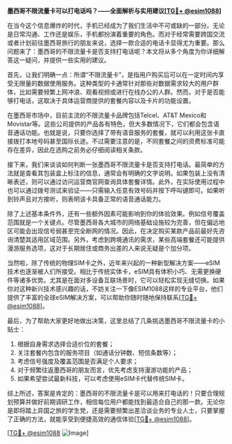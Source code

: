 **墨西哥不限流量卡可以打电话吗？——全面解析与实用建议[[TG💪+ @esim1088](https://t.me/s/esim1088)]**

在当今这个信息爆炸的时代，手机已经成为了我们生活中不可或缺的一部分。无论是日常沟通、工作还是娱乐，手机都扮演着重要的角色。而对于经常需要跨国交流或者计划前往墨西哥旅行的朋友来说，选择一款合适的电话卡显得尤为重要。那么问题来了：墨西哥的不限流量卡是否支持打电话呢？本文将从多个角度为你详细解答这一疑问，并提供一些实用的建议。

首先，让我们明确一点：所谓“不限流量卡”，是指用户购买后可以在一定时间内享受无限量的数据使用服务。这种类型的卡通常针对那些对数据需求较大的用户群体，比如需要频繁上网冲浪、观看视频或进行在线办公的人群。然而，对于是否能够打电话，这取决于具体运营商提供的套餐内容以及卡片的功能设置。

在墨西哥市场中，目前主流的不限流量卡品牌包括Telcel、AT&T Mexico和Movistar等。这些公司提供的产品各有特色，但大多数情况下，它们都会包含语音通话功能。也就是说，只要你选择了带有语音服务的套餐，就可以利用这张卡直接拨打本地号码甚至国际长途。不过需要注意的是，不同套餐之间的资费标准可能存在差异，因此在选购之前务必仔细阅读相关条款。

接下来，我们来谈谈如何判断一张墨西哥不限流量卡是否支持打电话。最简单的方法就是查看其包装盒上标注的信息，通常会有明确的文字说明。如果包装上没有清晰表述，则可以通过访问运营商官网查询具体套餐详情。此外，在实际使用过程中也可以通过拨号测试来验证——只需输入任意有效号码并按下呼叫键即可。如果听到铃声且对方接听，则表明该卡具备正常的语音通话能力。

除了上述基本条件外，还有一些额外因素可能影响到你的体验效果。例如信号覆盖范围就是一个关键点。尽管墨西哥各大城市的网络基础设施较为完善，但在偏远地区可能会出现信号弱甚至完全断网的情况。因此，在决定购买某款产品前最好先咨询清楚其适用区域范围。另外，考虑到跨境通讯的需求，某些高端套餐还可能提供漫游服务选项，这对于长期居住或商务出差的人来说无疑是个加分项。

当然啦，除了传统的物理SIM卡之外，近年来兴起的一种新型解决方案——eSIM技术也逐渐被人们所接受。相比于传统实体卡，eSIM具有体积小巧、无需更换硬件等诸多优势。尤其是在面对多设备互联场景时，它可以轻松实现无缝切换。如果你对这种新兴技术感兴趣的话，不妨关注一下像ESIM1088这样的专业平台，他们提供了丰富的全球eSIM解决方案，可以帮助你随时随地保持联系[[TG💪+ @esim1088](https://t.me/s/esim1088)]。

最后，为了帮助大家更好地做出决策，这里总结了几条挑选墨西哥不限流量卡的小贴士：
1. 根据自身需求选择合适价位的套餐；
2. 关注套餐内包含的服务项目（如通话分钟数、短信条数等）；
3. 考虑信号强度及覆盖范围是否满足个人要求；
4. 对于频繁往返墨西哥的朋友而言，优先考虑支持漫游功能的产品；
5. 如果希望尝试最新科技，可以考虑使用eSIM卡代替传统SIM卡。

综上所述，答案是肯定的：墨西哥的不限流量卡是可以用来打电话的！只要合理规划预算并做好前期调研工作，相信每位用户都能找到最适合自己的那一款。无论你是即将踏上异国之旅的学生党，还是需要频繁出差洽谈业务的专业人士，只要掌握了正确的方法，就能享受到便捷高效的通信体验[[TG💪+ @esim1088](https://t.me/s/esim1088)]。

[[TG💪+ @esim1088](https://t.me/s/esim1088) ![Image](https://i.postimg.cc/4NQfJmqS/Snipaste-2025-05-13-00-14-12.png)]